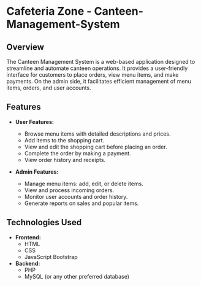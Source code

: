 # Cafeteria Zone - Canteen-Management-System
## Overview
The Canteen Management System is a web-based application designed to streamline and automate canteen operations. 
It provides a user-friendly interface for customers to place orders, view menu items, and make payments. 
On the admin side, it facilitates efficient management of menu items, orders, and user accounts.
## Features

- **User Features:**
  - Browse menu items with detailed descriptions and prices.
  - Add items to the shopping cart.
  - View and edit the shopping cart before placing an order.
  - Complete the order by making a payment.
  - View order history and receipts.

- **Admin Features:**
  - Manage menu items: add, edit, or delete items.
  - View and process incoming orders.
  - Monitor user accounts and order history.
  - Generate reports on sales and popular items.

## Technologies Used

- **Frontend:**
  - HTML
  - CSS
  - JavaScript
    Bootstrap
- **Backend:**
  - PHP
  - MySQL (or any other preferred database)
